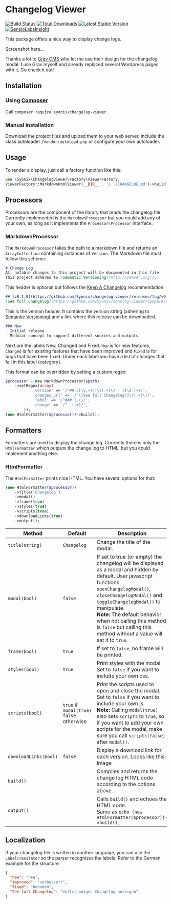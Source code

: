 # Changelog Viewer
[![Build Status](https://travis-ci.org/Syonix/changelog-viewer.svg?branch=master)](https://travis-ci.org/Syonix/changelog-viewer)
[![Total Downloads](https://poser.pugx.org/syonix/changelog-viewer/downloads.png)](https://packagist.org/packages/syonix/changelog-viewer)
[![Latest Stable Version](https://poser.pugx.org/syonix/changelog-viewer/v/stable.png)](https://packagist.org/packages/syonix/changelog-viewer)
[![SensioLabsInsight](https://insight.sensiolabs.com/projects/f0f52ed2-925c-4418-ba88-89c281bf4d44/mini.png)](https://insight.sensiolabs.com/projects/f0f52ed2-925c-4418-ba88-89c281bf4d44)

This package offers a nice way to display change logs.

Screenshot here...

Thanks a lot to [Grav CMS](http://getgrav.org) who let me use their design for the changelog modal. I use Grav myself and already replaced several Wordpress pages with it. Go check it out!

## Installation
### Using [Composer](https://getcomposer.org)
Call `composer require syonix/changelog-viewer`.

### Manual installation
Download the project files and upload them to your web server. 
Include the class autoloader `/vendor/autoload.php` or configure your own autoloader.

## Usage
To render a display, just call a factory function like this:
```php
use \Syonix\ChangelogViewer\Factory\ViewerFactory;
ViewerFactory::MarkdownHtmlViewer(__DIR__ . '/../CHANGELOG.md')->build();
```

## Processors
Processors are the component of the library that reads the changelog file. Currently implemented is the `MarkdownProcessor` but you could add any of your own, as long as it implements the `Processor\Processor` Interface.

### MarkdownProcessor
The `MarkdownProcessor` takes the path to a markdown file and returns an `ArrayCollection` containing instances of `Version`.
The Markdown file must follow this scheme:
```md
# Change Log
All notable changes to this project will be documented in this file.
This project adheres to [Semantic Versioning](http://semver.org/).
```
This header is optional but follows the [Keep A Changelog](http://keepachangelog.com/) recommendation.

```md
## [v0.1.0](https://github.com/Syonix/changelog-viewer/releases/tag/v0.1.0) - 2016-01-23
[See full Changelog](https://github.com/Syonix/monolog-viewer/compare/v4.0.1...v4.0.2)
```
This is the version header. It contains the version string (adhering to [Semantic Versioning](http://semver.org/)) and a link where this release can be downloaded.

```md
### New
- Initial release
- Modular concept to support different sources and outputs
```

Next are the labels New, Changed and Fixed. `New` is for new features, `Changed` is for existing features that have been improved and `Fixed` is for bugs that have been fixed.
Under each label you have a list of changes that fall in this label (category).

This format can be overridden by setting a custom regex:
```php
$processor = new MarkdownProcessor($path)
    ->setRegex(array(
            'version' => '/^## \[(v.+)\]\((.+)\) - ([\d-]+)/',
            'changes_url' => '/^\[See full Changelog\]\((.+)\)/',
            'label' => '/^### (.+)/',
            'change' => '/^- (.+)/',
        ));
(new HtmlFormatter($processor))->build();
```

## Formatters
Formatters are used to display the change log. Currently there is only the `HtmlFormatter` which outputs the change log to HTML, but you could implement anything else.

### HtmlFormatter
The `HtmlFormatter` prints nice HTML. You have several options for that:
```php
(new HtmlFormatter($processor))
    ->title('Changelog')
    ->modal()
    ->frame(true)
    ->styles(true)
    ->scripts(true)
    ->downloadLinks(true)
    ->output();
```

Method | Default | Description
-------|---------|-----------------------------
`title(string)` | `Changelog` | Change the title of the modal.
`modal(bool)` | `false` | If set to true (or empty) the changelog will be displayed as a modal and hidden by default. User javascript functions `openChangelogModal()`, `closeChangelogModal()` and `toggleChangelogModal()` to manipulate. <br>**Note:** The default behavior when not calling this method is `false` but calling this method without a value will set it to `true`.
`frame(bool)` | `true` | If set to `false`, no frame will be printed.
`styles(bool)` | `true` | Print styles with the modal. Set to `false` if you want to include your own css.
`scripts(bool)` | `true` if `modal(true)` <br> `false` otherwise | Print the scripts used to open and close the modal. Set to `false` if you want to include your own js. <br>**Note:** Calling `modal(true)` also sets `scripts` to `true`, so if you want to add your own scripts for the modal, make sure you call `scripts(false)` after `modal()`.
`downloadLinks(bool)` | `false` | Display a download link for each version. Looks like this:<br> Image
`build()` | | Compiles and returns the change log HTML code according to the options above.
`output()` | | Calls `build()` and echoes the HTML code. <br>Same as `echo (new HtmlFormatter($processor))->build();`

## Localization

If your changelog file is written in another language, you can use the `LabelTranslator` so the parser recognizes the labels. Refer to the German example for the structure:
```json
{
  "new": "neu",
  "improved": "verbessert",
  "fixed": "behoben",
  "See full Changelog": "Vollständigen Changelog anzeigen"
}
```
